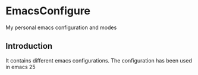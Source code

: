 # EmacsConfigure
My personal emacs configuration and modes


## Introduction 
It contains different emacs configurations. The configuration has been used in emacs 25


##

